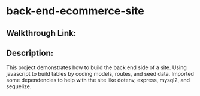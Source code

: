 # back-end-ecommerce-site

## Walkthrough Link:

## Description: 
This project demonstrates how to build the back end side of a site. Using javascript to build tables by coding models, routes, and seed data. Imported some dependencies to help with the site like dotenv, express, mysql2, and sequelize.
   